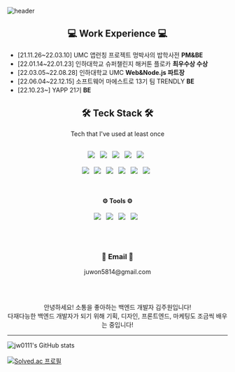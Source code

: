 ![header](https://capsule-render.vercel.app/api?type=waving&color=gradient&height=300&section=header&text=Kim%20Juwon&font-size=70&fontAlign=75)


<h2 align="center">💻 Work Experience 💻</h2>

* [21.11.26~22.03.10] UMC 앱런칭 프로젝트 멍박사의 밥학사전 **PM&BE**
* [22.01.14~22.01.23] 인하대학교 슈퍼챌린지 해커톤 플로카 **최우수상 수상**
* [22.03.05~22.08.28] 인하대학교 UMC **Web&Node.js 파트장**
* [22.06.04~22.12.15] 소프트웨어 마에스트로 13기 팀 TRENDLY **BE**
* [22.10.23~] YAPP 21기 **BE**



<h2 align="center">🛠 Teck Stack 🛠</h2>
<div align="center">Tech that I've used at least once</div>
<br>
<p align="center">
<img src="https://img.shields.io/badge/Spring Boot-6DB33F?style=flat-square&logo=Spring&logoColor=white"/></a> &nbsp
<img src="https://img.shields.io/badge/MySQL-4479A1?style=flat-square&logo=MySQL&logoColor=white"/></a> &nbsp
<img src="https://img.shields.io/badge/Node.js-339933?style=flat-square&logo=Node.js&logoColor=white"/></a> &nbsp
<img src="https://img.shields.io/badge/MongoDB-47A248?style=flat-square&logo=MongoDB&logoColor=white"/></a> &nbsp
<img src="https://img.shields.io/badge/Kotlin-7F52FF?style=flat-square&logo=Kotlin&logoColor=white"/></a> &nbsp
<br></br>
<img src="https://img.shields.io/badge/HTML5-E34F26?style=flat-square&logo=HTML5&logoColor=white"/></a> &nbsp
<img src="https://img.shields.io/badge/CSS3-1572B6?style=flat-square&logo=CSS3&logoColor=white"/></a> &nbsp
<img src="https://img.shields.io/badge/JavaScript-F7DF1E?style=flat-square&logo=JavaScript&logoColor=white"/></a> &nbsp
<img src="https://img.shields.io/badge/c++-00599C?style=flat-square&logo=c%2B%2B&logoColor=white"/></a> &nbsp 
<img src="https://img.shields.io/badge/Python-3776AB?style=flat-square&logo=Python&logoColor=white"/></a> &nbsp
<img src="https://img.shields.io/badge/Amazon AWS-232F3E?style=flat-square&logo=Amazon%20AWS&logoColor=white"/></a> &nbsp </p>
</br>

<h4 align="center">⚙️ Tools ⚙️</h4>
<p align="center">
<img src="https://img.shields.io/badge/Figma-F24E1E?style=flat-square&logo=Figma&logoColor=white"/></a> &nbsp 
<img src="https://img.shields.io/badge/Jira-0052CC?style=flat-square&logo=Jira&logoColor=white"/></a> &nbsp 
<img src="https://img.shields.io/badge/Confluence-172B4D?style=flat-square&logo=Confluence&logoColor=white"/></a> &nbsp 
<img src="https://img.shields.io/badge/Git-F05032?style=flat-square&logo=Git&logoColor=white"/></a> &nbsp 
</p>

<br></br>

<h3 align="center">📧 Email 📧</h3>

<div align="center">juwon5814@gmail.com</div>

<div align="center"></div>

<br></br>

<p align="center">
  <div align="center">안녕하세요! 소통을 좋아하는 백엔드 개발자 김주원입니다!</div>
  <div align="center">다재다능한 백엔드 개발자가 되기 위해 기획, 디자인, 프론트엔드, 마케팅도 조금씩 배우는 중입니다!</div>
</p>

----
![jw0111's GitHub stats](https://github-readme-stats.vercel.app/api?username=jw0111&theme=buefy&show_icons=true)
<br></br>
[![Solved.ac 프로필](http://mazassumnida.wtf/api/mini/generate_badge?boj=jw0111)](https://solved.ac/jw0111)
<!--[![Hits](https://hits.seeyoufarm.com/api/count/incr/badge.svg?url=https%3A%2F%2Fgithub.com%2Fjw0111%2Fhit-counter&count_bg=%23FFDAB9&title_bg=%23FFC0CB&icon=github.svg&icon_color=%23E7E7E7&title=hits&edge_flat=false)](https://hits.seeyoufarm.com)-->

